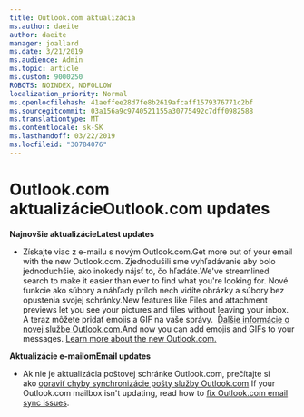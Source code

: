 ```yaml
---
title: Outlook.com aktualizácia
ms.author: daeite
author: daeite
manager: joallard
ms.date: 3/21/2019
ms.audience: Admin
ms.topic: article
ms.custom: 9000250
ROBOTS: NOINDEX, NOFOLLOW
localization_priority: Normal
ms.openlocfilehash: 41aeffee28d7fe8b2619afcaff1579376771c2bf
ms.sourcegitcommit: 03a156a9c9740521155a30775492c7dff0982588
ms.translationtype: MT
ms.contentlocale: sk-SK
ms.lasthandoff: 03/22/2019
ms.locfileid: "30784076"
---
```

# <a name="outlookcom-updates"></a><span data-ttu-id="d5a9f-102">Outlook.com aktualizácie</span><span class="sxs-lookup"><span data-stu-id="d5a9f-102">Outlook.com updates</span></span>

<span data-ttu-id="d5a9f-103">**Najnovšie aktualizácie**</span><span class="sxs-lookup"><span data-stu-id="d5a9f-103">**Latest updates**</span></span>

- <span data-ttu-id="d5a9f-104">Získajte viac z e-mailu s novým Outlook.com.</span><span class="sxs-lookup"><span data-stu-id="d5a9f-104">Get more out of your email with the new Outlook.com.</span></span> <span data-ttu-id="d5a9f-105">Zjednodušili sme vyhľadávanie aby bolo jednoduchšie, ako inokedy nájsť to, čo hľadáte.</span><span class="sxs-lookup"><span data-stu-id="d5a9f-105">We've streamlined search to make it easier than ever to find what you're looking for.</span></span> <span data-ttu-id="d5a9f-106">Nové funkcie ako súbory a náhľady príloh nech vidíte obrázky a súbory bez opustenia svojej schránky.</span><span class="sxs-lookup"><span data-stu-id="d5a9f-106">New features like Files and attachment previews let you see your pictures and files without leaving your inbox.</span></span> <span data-ttu-id="d5a9f-107">A teraz môžete pridať emojis a GIF na vaše správy.  [Ďalšie informácie o novej službe Outlook.com.](https://support.office.com/article/40676ad0-c831-45ac-a023-5be633be798d)</span><span class="sxs-lookup"><span data-stu-id="d5a9f-107">And now you can add emojis and GIFs to your messages. [Learn more about the new Outlook.com.](https://support.office.com/article/40676ad0-c831-45ac-a023-5be633be798d)</span></span>

<span data-ttu-id="d5a9f-108">**Aktualizácie e-mailom**</span><span class="sxs-lookup"><span data-stu-id="d5a9f-108">**Email updates**</span></span>

- <span data-ttu-id="d5a9f-109">Ak nie je aktualizácia poštovej schránke Outlook.com, prečítajte si ako [opraviť chyby synchronizácie pošty služby Outlook.com](https://support.office.com/article/d39e3341-8d79-4bf1-b3c7-ded602233642).</span><span class="sxs-lookup"><span data-stu-id="d5a9f-109">If your Outlook.com mailbox isn't updating, read how to [fix Outlook.com email sync issues](https://support.office.com/article/d39e3341-8d79-4bf1-b3c7-ded602233642).</span></span>